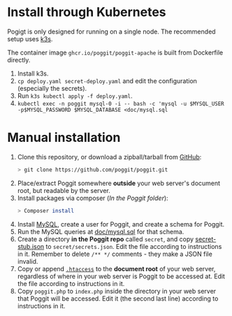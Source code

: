 # Install through Kubernetes

Pogigt is only designed for running on a single node.
The recommended setup uses [k3s](https://k3s.io).

The container image `ghcr.io/poggit/poggit-apache` is built from Dockerfile directly.

1. Install k3s.
2. `cp deploy.yaml secret-deploy.yaml` and edit the configuration (especially the secrets).
3. Run `k3s kubectl apply -f deploy.yaml`.
4. `kubectl exec -n poggit mysql-0 -i -- bash -c 'mysql -u $MYSQL_USER -p$MYSQL_PASSWORD $MYSQL_DATABASE <doc/mysql.sql`

# Manual installation

1. Clone this repository, or download a zipball/tarball from [GitHub](https://github.com/poggit/poggit):
    ```bash
    > git clone https://github.com/poggit/poggit.git
    ```
2. Place/extract Poggit somewhere **outside** your web server's document root, but readable by the server.
2. Install packages via composer (*In the Poggit folder*):
    ```bash
    > Composer install
    ```
2. Install [MySQL](https://dev.mysql.com/downloads/installer/), create a user for Poggit, and create a schema for Poggit.
2. Run the MySQL queries at [doc/mysql.sql](doc/mysql.sql) for that schema.
2. Create a directory **in the Poggit repo** called `secret`, and copy [secret-stub.json](stub/secret-stub.json) to `secret/secrets.json`. Edit the file according to instructions in it. Remember to delete `/** */` comments - they make a JSON file invalid.
2. Copy or append [`.htaccess`](stub/.htaccess) to the **document root** of your web server, regardless of where in your web server is Poggit to be accessed at. Edit the file according to instructions in it.
2. Copy `poggit.php` to `index.php` inside the directory in your web server that Poggit will be accessed. Edit it (the second last line) according to instructions in it.

